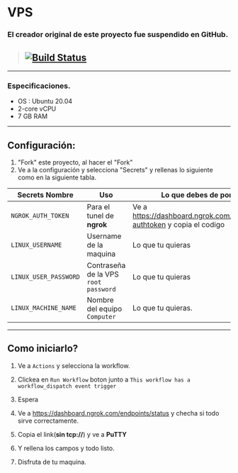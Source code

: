 # VPS
### El creador original de este proyecto fue suspendido en GitHub.
> ## [![Build Status](https://travis-ci.org/joemccann/dillinger.svg?branch=master)](https://github.com/c9ffin/vps/blob/main/.github/workflows/c9ffin.yml)
***
### Especificaciones.
- OS : Ubuntu 20.04
- 2-core vCPU
- 7 GB RAM
***

## Configuración:
1. "Fork" este proyecto, al hacer el "Fork"
2. Ve a la configuración y selecciona "Secrets" y rellenas lo siguiente como en la siguiente tabla.

Secrets Nombre | Uso | Lo que debes de poner
----- | ----- | -----
`NGROK_AUTH_TOKEN` | Para el tunel de **ngrok** | Ve a https://dashboard.ngrok.com/auth/your-authtoken y copia el codigo
`LINUX_USERNAME` | Username de la maquina | Lo que tu quieras
`LINUX_USER_PASSWORD` | Contraseña de la VPS `root password` | Lo que tu quieras
`LINUX_MACHINE_NAME` | Nombre del equipo `Computer` | Lo que tu quieras.
***
## Como iniciarlo?
    
1. Ve a `Actions` y selecciona la workflow.

2. Clickea en `Run Workflow` boton junto a  `This workflow has a workflow_dispatch event trigger` 

3. Espera

4. Ve a https://dashboard.ngrok.com/endpoints/status y checha si todo sirve correctamente.

5. Copia el link(**sin tcp://**) y ve a **PuTTY**

6. Y rellena los campos y todo listo.

7. Disfruta de tu maquina.

